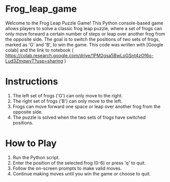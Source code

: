 # Frog_leap_game

Welcome to the Frog Leap Puzzle Game! This Python console-based game allows players to solve a classic frog leap puzzle, where a set of frogs can only move forward a certain number of steps or leap over another frog from the opposite side. The goal is to switch the positions of two sets of frogs, marked as 'G' and 'B', to win the game.
This code was wriiten with [Google colab] and the link to notebook
( https://colab.research.google.com/drive/1PM2gsa5BwLoGSnt4zOf6o-Lud3ZmqwvT?usp=sharing )

# Instructions
1. The left set of frogs ('G') can only move to the right.
2. The right set of frogs ('B') can only move to the left.
3. Frogs can move forward one space or leap over another frog from the opposite side.
4. The puzzle is solved when the two sets of frogs have switched positions.

# How to Play
1. Run the Python script.
2. Enter the position of the selected frog (0-6) or press 'q' to quit.
3. Follow the on-screen prompts to make valid moves.
4. Continue making moves until you win the game or choose to quit.
